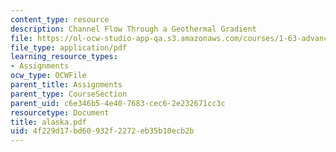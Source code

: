 ```yaml
---
content_type: resource
description: Channel Flow Through a Geothermal Gradient
file: https://ol-ocw-studio-app-qa.s3.amazonaws.com/courses/1-63-advanced-fluid-dynamics-of-the-environment-fall-2002/4f229d17bd60932f2272eb35b10ecb2b_alaska.pdf
file_type: application/pdf
learning_resource_types:
- Assignments
ocw_type: OCWFile
parent_title: Assignments
parent_type: CourseSection
parent_uid: c6e346b5-4e40-7683-cec6-2e232671cc3c
resourcetype: Document
title: alaska.pdf
uid: 4f229d17-bd60-932f-2272-eb35b10ecb2b
---
```

